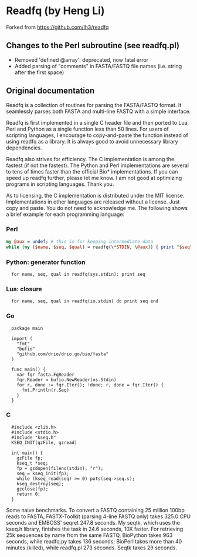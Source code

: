 # Readfq (by Heng Li)

Forked from https://github.com/lh3/readfq

## Changes to the Perl subroutine (see readfq.pl)
 
 * Removed 'defined @array': deprecated, now fatal error 
 * Added parsing of "comments" in FASTA/FASTQ file names (i.e. string after the first space)

## Original documentation
Readfq is a collection of routines for parsing the FASTA/FASTQ format. It
seamlessly parses both FASTA and multi-line FASTQ with a simple interface.

Readfq is first implemented in a single C header file and then ported to Lua,
Perl and Python as a single function less than 50 lines. For users of scripting
languages, I encourage to copy-and-paste the function instead of using readfq
as a library. It is always good to avoid unnecessary library dependencies.

Readfq also strives for efficiency. The C implementation is among the fastest
(if not the fastest). The Python and Perl implementations are several to tens
of times faster than the official Bio* implementations. If you can speed up
readfq further, please let me know. I am not good at optimizing programs in
scripting languages. Thank you.

As to licensing, the C implementation is distributed under the MIT license.
Implementations in other languages are released without a license. Just copy
and paste. You do not need to acknowledge me. The following shows a brief
example for each programming language:


### Perl
```perl
my @aux = undef; # this is for keeping intermediate data
while (my ($name, $seq, $qual) = readfq(\*STDIN, \@aux)) { print "$seq\n"; }
```


### Python: generator function
```
  for name, seq, qual in readfq(sys.stdin): print seq
```


### Lua: closure
```
  for name, seq, qual in readfq(io.stdin) do print seq end
```

### Go 
```
  package main

  import (
    "fmt"
    "bufio"
    "github.com/drio/drio.go/bio/fasta"
  )

  func main() {
    var fqr fasta.FqReader
    fqr.Reader = bufio.NewReader(os.Stdin)
    for r, done := fqr.Iter(); !done; r, done = fqr.Iter() {
      fmt.Println(r.Seq)
    }
  }
```

### C
```
  #include <zlib.h>
  #include <stdio.h>
  #include "kseq.h"
  KSEQ_INIT(gzFile, gzread)

  int main() {
    gzFile fp;
    kseq_t *seq;
    fp = gzdopen(fileno(stdin), "r");
    seq = kseq_init(fp);
    while (kseq_read(seq) >= 0) puts(seq->seq.s);
    kseq_destroy(seq);
    gzclose(fp);
    return 0;
  }
```


Some naive benchmarks. To convert a FASTQ containing 25 million 100bp reads to FASTA,
FASTX-Toolkit (parsing 4-line FASTQ only) takes 325.0 CPU seconds and EMBOSS' seqret
247.8 seconds. My seqtk, which uses the kseq.h library, finishes the task in 24.6
seconds, 10X faster. For retrieving 25k sequences by name from the same FASTQ,
BioPython takes 963 seconds, while readfq.py takes 136 seconds; BioPerl takes more
than 40 minutes (killed), while readfq.pl 273 seconds. Seqtk takes 29 seconds.


